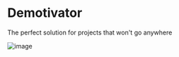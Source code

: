 # Demotivator

The perfect solution for projects that won't go anywhere

![image](https://github.com/plugin-essentials/demotivator/assets/110747922/f21dbb4f-c458-463d-b525-69a4d2060cfd)
